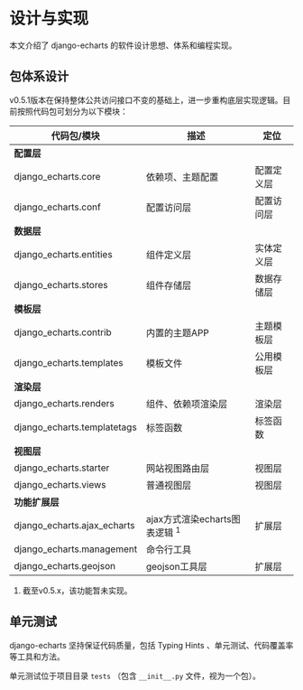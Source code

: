 # 设计与实现

本文介绍了 django-echarts 的软件设计思想、体系和编程实现。

## 包体系设计

v0.5.1版本在保持整体公共访问接口不变的基础上，进一步重构底层实现逻辑。目前按照代码包可划分为以下模块：

| 代码包/模块                 | 描述                                     | 定位       |
| --------------------------- | ---------------------------------------- | ---------- |
| **配置层**                  |                                          |            |
| django_echarts.core         | 依赖项、主题配置                         | 配置定义层 |
| django_echarts.conf         | 配置访问层                               | 配置访问层 |
| **数据层**                  |                                          |            |
| django_echarts.entities     | 组件定义层                               | 实体定义层 |
| django_echarts.stores       | 组件存储层                               | 数据存储层 |
| **模板层**                  |                                          |            |
| django_echarts.contrib      | 内置的主题APP                            | 主题模板层 |
| django_echarts.templates    | 模板文件                                 | 公用模板层 |
| **渲染层**                  |                                          |            |
| django_echarts.renders      | 组件、依赖项渲染层                       | 渲染层     |
| django_echarts.templatetags | 标签函数                                 | 标签函数   |
| **视图层**                  |                                          |            |
| django_echarts.starter      | 网站视图路由层                           | 视图层     |
| django_echarts.views        | 普通视图层                               | 视图层     |
| **功能扩展层**              |                                          |            |
| django_echarts.ajax_echarts | ajax方式渲染echarts图表逻辑 <sup>1</sup> | 扩展层     |
| django_echarts.management   | 命令行工具                               |            |
| django_echarts.geojson      | geojson工具层                            | 扩展层     |

1. 截至v0.5.x，该功能暂未实现。



## 单元测试

django-echarts 坚持保证代码质量，包括 Typing Hints 、单元测试、代码覆盖率等工具和方法。

单元测试位于项目目录 `tests` （包含 `__init__.py` 文件，视为一个包）。
